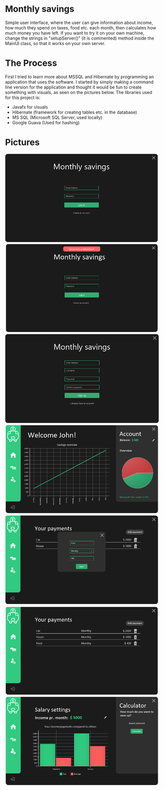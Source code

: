 # Monthly savings

Simple user interface, where the user can give information about income, how much they spend on taxes, food etc. each month, then calculates how much money you have left. If you want to try it on your own machine, change the strings in "setupServer()" (it is commented) method inside the MainUI class, so that it works on your own server.

# The Process

First I tried to learn more about MSSQL and Hibernate by programming an application that uses the software. I started by simply making a command line version for the application and thought it would be fun to create something with visuals, as seen on the pictures below. The libraries used for this project is:
- Javafx for visuals
- Hibernate (framework for creating tables etc. in the database)
- MS SQL (Microsoft SQL Server, used locally)
- Google Guava (Used for hashing)

# Pictures

![Log in](login.png)
![incorrect](incorrect.png)
![Create account](create.png)
![Front page](main.png)
![Insert](insert.png)
![Payment](payment.png)
![Salary](salary.png)
